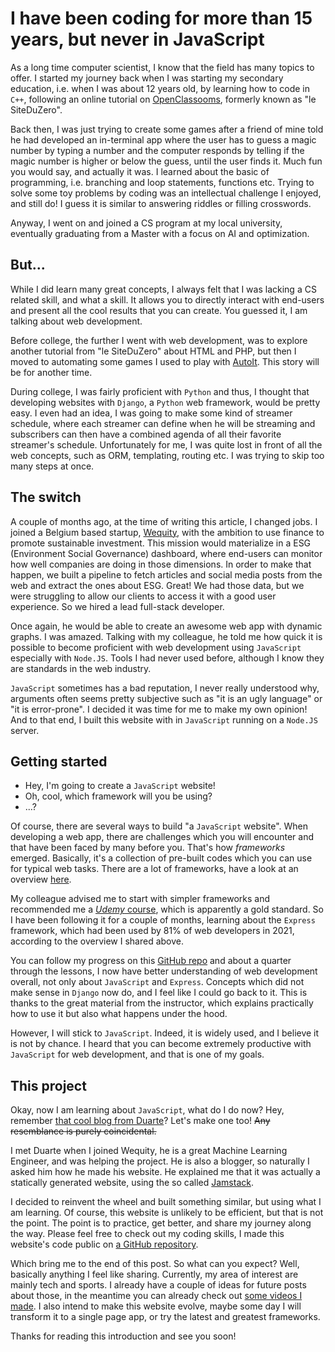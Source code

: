 # I have been coding for more than 15 years, but never in JavaScript

As a long time computer scientist, I know that the field has many topics to offer. I started my journey back when I was starting my secondary education, i.e. when I was about 12 years old, by learning how to code in `C++`, following an online tutorial on [OpenClassooms](https://openclassrooms.com/en/), formerly known as "le SiteDuZero".

Back then, I was just trying to create some games after a friend of mine told he had developed an in-terminal app where the user has to guess a magic number by typing a number and the computer responds by telling if the magic number is higher or below the guess, until the user finds it. Much fun you would say, and actually it was. I learned about the basic of programming, i.e. branching and loop statements, functions etc. Trying to solve some toy problems by coding was an intellectual challenge I enjoyed, and still do! I guess it is similar to answering riddles or filling crosswords.

Anyway, I went on and joined a CS program at my local university, eventually graduating from a Master with a focus on AI and optimization.

## But...

While I did learn many great concepts, I always felt that I was lacking a CS related skill, and what a skill. It allows you to directly interact with end-users and present all the cool results that you can create. You guessed it, I am talking about web development.

Before college, the further I went with web development, was to explore another tutorial from "le SiteDuZero" about HTML and PHP, but then I moved to automating some games I used to play with [AutoIt](https://en.wikipedia.org/wiki/AutoIt). This story will be for another time.

During college, I was fairly proficient with `Python` and thus, I thought that developing websites with `Django`, a `Python` web framework, would be pretty easy. I even had an idea, I was going to make some kind of streamer schedule, where each streamer can define when he will be streaming and subscribers can then have a combined agenda of all their favorite streamer's schedule. Unfortunately for me, I was quite lost in front of all the web concepts, such as ORM, templating, routing etc. I was trying to skip too many steps at once.

## The switch

A couple of months ago, at the time of writing this article, I changed jobs. I joined a Belgium based startup, [Wequity](https://wequity.app/), with the ambition to use finance to promote sustainable investment. This mission would materialize in a ESG (Environment Social Governance) dashboard, where end-users can monitor how well companies are doing in those dimensions. In order to make that happen, we built a pipeline to fetch articles and social media posts from the web and extract the ones about ESG. Great! We had those data, but we were struggling to allow our clients to access it with a good user experience. So we hired a lead full-stack developer.

Once again, he would be able to create an awesome web app with dynamic graphs. I was amazed. Talking with my colleague, he told me how quick it is possible to become proficient with web development using `JavaScript` especially with `Node.JS`. Tools I had never used before, although I know they are standards in the web industry.

`JavaScript` sometimes has a bad reputation, I never really understood why, arguments often seems pretty subjective such as "it is an ugly language" or "it is error-prone". I decided it was time for me to make my own opinion! And to that end, I built this website with in `JavaScript` running on a `Node.JS` server.

## Getting started

- Hey, I'm going to create a `JavaScript` website!
- Oh, cool, which framework will you be using?
- ...?

Of course, there are several ways to build "a `JavaScript` website". When developing a web app, there are challenges which you will encounter and that have been faced by many before you. That's how _frameworks_ emerged. Basically, it's a collection of pre-built codes which you can use for typical web tasks. There are a lot of frameworks, have a look at an overview [here](https://stateofjs.com/).

My colleague advised me to start with simpler frameworks and recommended me a [_Udemy_ course](https://www.udemy.com/course/nodejs-the-complete-guide/), which is apparently a gold standard. So I have been following it for a couple of months, learning about the `Express` framework, which had been used by 81% of web developers in 2021, according to the overview I shared above.

You can follow my progress on this [GitHub repo](https://github.com/simonpicard/nodejs-complete-guide) and about a quarter through the lessons, I now have better understanding of web development overall, not only about `JavaScript` and `Express`. Concepts which did not make sense in `Django` now do, and I feel like I could go back to it. This is thanks to the great material from the instructor, which explains practically how to use it but also what happens under the hood.

However, I will stick to `JavaScript`. Indeed, it is widely used, and I believe it is not by chance. I heard that you can become extremely productive with `JavaScript` for web development, and that is one of my goals.

## This project

Okay, now I am learning about `JavaScript`, what do I do now? Hey, remember [that cool blog from Duarte](https://duarteocarmo.com/)? Let's make one too! ~~Any resemblance is purely coincidental.~~

I met Duarte when I joined Wequity, he is a great Machine Learning Engineer, and was helping the project. He is also a blogger, so naturally I asked him how he made his website. He explained me that it was actually a statically generated website, using the so called [Jamstack](https://jamstack.org/).

I decided to reinvent the wheel and built something similar, but using what I am learning. Of course, this website is unlikely to be efficient, but that is not the point. The point is to practice, get better, and share my journey along the way. Please feel free to check out my coding skills, I made this website's code public on [a GitHub repository](https://github.com/simonpicard/simonmyway.com).

Which bring me to the end of this post. So what can you expect? Well, basically anything I feel like sharing. Currently, my area of interest are mainly tech and sports. I already have a couple of ideas for future posts about those, in the meantime you can already check out [some videos I made](/videos). I also intend to make this website evolve, maybe some day I will transform it to a single page app, or try the latest and greatest frameworks.

Thanks for reading this introduction and see you soon!